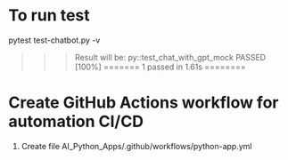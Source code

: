 # To run test
pytest test-chatbot.py -v
>>> Result will be:
py::test_chat_with_gpt_mock PASSED         [100%]
======= 1 passed in 1.61s ========

# Create GitHub Actions workflow for automation CI/CD
1. Create file AI_Python_Apps/.github/workflows/python-app.yml 